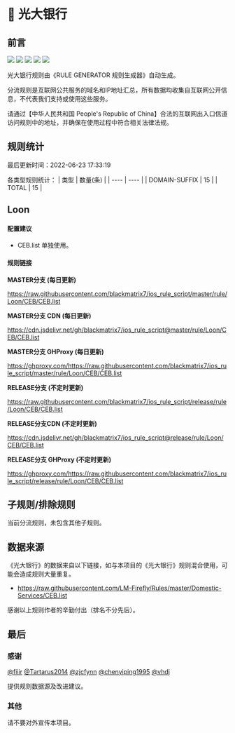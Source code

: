 # 🧸 光大银行

## 前言

![](https://shields.io/badge/-移除重复规则-ff69b4) ![](https://shields.io/badge/-DOMAIN与DOMAIN--SUFFIX合并-green) ![](https://shields.io/badge/-DOMAIN--SUFFIX间合并-critical) ![](https://shields.io/badge/-DOMAIN--SUFFIX与DOMAIN--KEYWORD合并-blue) ![](https://shields.io/badge/-IP--CIDR(6)合并-blueviolet) 

光大银行规则由《RULE GENERATOR 规则生成器》自动生成。

分流规则是互联网公共服务的域名和IP地址汇总，所有数据均收集自互联网公开信息，不代表我们支持或使用这些服务。

请通过【中华人民共和国 People's Republic of China】合法的互联网出入口信道访问规则中的地址，并确保在使用过程中符合相关法律法规。

## 规则统计

最后更新时间：2022-06-23 17:33:19

各类型规则统计：
| 类型 | 数量(条)  | 
| ---- | ----  |
| DOMAIN-SUFFIX | 15  | 
| TOTAL | 15  | 


## Loon 

#### 配置建议
- CEB.list 单独使用。

#### 规则链接
**MASTER分支 (每日更新)**

https://raw.githubusercontent.com/blackmatrix7/ios_rule_script/master/rule/Loon/CEB/CEB.list

**MASTER分支 CDN (每日更新)**

https://cdn.jsdelivr.net/gh/blackmatrix7/ios_rule_script@master/rule/Loon/CEB/CEB.list

**MASTER分支 GHProxy (每日更新)**

https://ghproxy.com/https://raw.githubusercontent.com/blackmatrix7/ios_rule_script/master/rule/Loon/CEB/CEB.list

**RELEASE分支 (不定时更新)**

https://raw.githubusercontent.com/blackmatrix7/ios_rule_script/release/rule/Loon/CEB/CEB.list

**RELEASE分支CDN (不定时更新)**

https://cdn.jsdelivr.net/gh/blackmatrix7/ios_rule_script@release/rule/Loon/CEB/CEB.list

**RELEASE分支 GHProxy (不定时更新)**

https://ghproxy.com/https://raw.githubusercontent.com/blackmatrix7/ios_rule_script/release/rule/Loon/CEB/CEB.list

## 子规则/排除规则


当前分流规则，未包含其他子规则。

## 数据来源

《光大银行》的数据来自以下链接，如与本项目的《光大银行》规则混合使用，可能会造成规则大量重复。

- https://raw.githubusercontent.com/LM-Firefly/Rules/master/Domestic-Services/CEB.list


感谢以上规则作者的辛勤付出（排名不分先后）。

## 最后

### 感谢

[@fiiir](https://github.com/fiiir) [@Tartarus2014](https://github.com/Tartarus2014) [@zjcfynn](https://github.com/zjcfynn) [@chenyiping1995](https://github.com/chenyiping1995) [@vhdj](https://github.com/vhdj)

提供规则数据源及改进建议。

### 其他

请不要对外宣传本项目。
